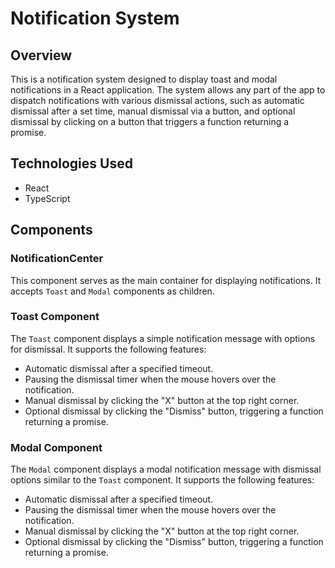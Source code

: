 # Notification System

## Overview

This is a notification system designed to display toast and modal notifications in a React application. The system allows any part of the app to dispatch notifications with various dismissal actions, such as automatic dismissal after a set time, manual dismissal via a button, and optional dismissal by clicking on a button that triggers a function returning a promise.

## Technologies Used

- React
- TypeScript

## Components

### NotificationCenter

This component serves as the main container for displaying notifications. It accepts `Toast` and `Modal` components as children.

### Toast Component

The `Toast` component displays a simple notification message with options for dismissal. It supports the following features:

- Automatic dismissal after a specified timeout.
- Pausing the dismissal timer when the mouse hovers over the notification.
- Manual dismissal by clicking the "X" button at the top right corner.
- Optional dismissal by clicking the "Dismiss" button, triggering a function returning a promise.

### Modal Component

The `Modal` component displays a modal notification message with dismissal options similar to the `Toast` component. It supports the following features:

- Automatic dismissal after a specified timeout.
- Pausing the dismissal timer when the mouse hovers over the notification.
- Manual dismissal by clicking the "X" button at the top right corner.
- Optional dismissal by clicking the "Dismiss" button, triggering a function returning a promise.
